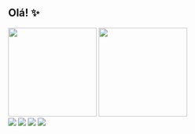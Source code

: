 ## Olá! ✨
  
 <div>
  <img height="180em" src="https://github-readme-stats-sigma-five.vercel.app/api?username=alineprasser&count_private=true&show_icons=true&theme=dracula" />
  <img height="180em" src="https://github-readme-stats-sigma-five.vercel.app/api/top-langs/?username=alineprasser&theme=dracula&layout=compact&hide=python,c" />
</div>


<div> 
  <a href="https://instagram.com/alineprasser" target="_blank"><img src="https://img.shields.io/badge/-Instagram-%23E4405F?style=for-the-badge&logo=instagram&logoColor=white" target="_blank"></a>
    <a href="https://www.linkedin.com/in/aline-bravin-prasser" target="_blank"><img src="https://img.shields.io/badge/-LinkedIn-%230077B5?style=for-the-badge&logo=linkedin&logoColor=white" target="_blank"></a> 
  <a href="https://www.behance.net/alineprasser"><img src="https://img.shields.io/badge/-Behance-blue?style=for-the-badge&logo=behance&logoColor=white"></a>
  <a href = "mailto:alinebprasser@gmail.com"><img src="https://img.shields.io/badge/-Gmail-%23333?style=for-the-badge&logo=gmail&logoColor=white" target="_blank"></a>
</div>
